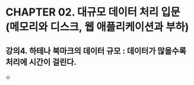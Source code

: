# CHAPTER 02. 대규모 데이터 처리 입문(메모리와 디스크, 웹 애플리케이션과 부하)
## 강의4. 하테나 북마크의 데이터 규모 : 데이터가 많을수록 처리에 시간이 걸린다.
ㅇ
